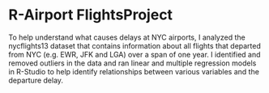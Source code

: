 # R-Airport FlightsProject
To help understand what causes delays at NYC airports, I analyzed the nycflights13 dataset that contains information about all flights that departed from NYC (e.g. EWR, JFK and LGA) over a span of one year.  I identified and removed outliers in the data and ran linear and multiple regression models in R-Studio to help identify relationships between various variables and the departure delay.
